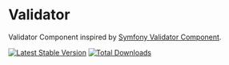 Validator
=========

Validator Component inspired by [Symfony Validator Component](https://github.com/symfony/Validator).

[package]: https://packagist.org/packages/toa/validator

[![Latest Stable Version](https://poser.pugx.org/toa/validator/v/stable.png "Latest Stable Version")][package]
[![Total Downloads](https://poser.pugx.org/toa/validator/downloads.png "Total Downloads")][package]

